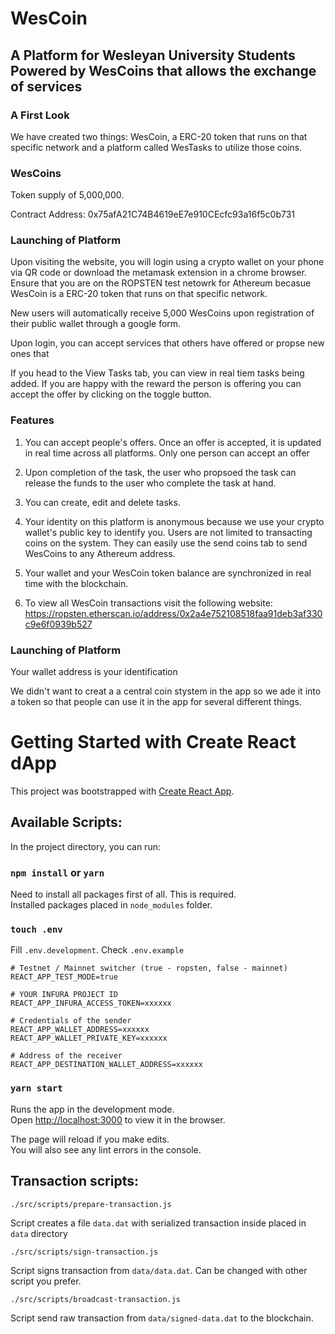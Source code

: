 # WesCoin

## A Platform for Wesleyan University Students Powered by WesCoins that allows the exchange of services

### A First Look

We have created two things:  WesCoin, a ERC-20 token that runs on that specific network and a platform called WesTasks to utilize those coins.


### WesCoins

Token supply of 5,000,000.

Contract Address: 0x75afA21C74B4619eE7e910CEcfc93a16f5c0b731

### Launching of Platform

Upon visiting the website, you will login using a crypto wallet on your phone via QR code or download the metamask extension in a chrome browser.  Ensure that you are on the ROPSTEN test netowrk for Athereum becasue WesCoin is a ERC-20 token that runs on that specific network.

New users will automatically receive 5,000 WesCoins upon registration of their public wallet through a google form. 

Upon login, you can accept services that others have offered or propse new ones that

If you head to the View Tasks tab, you can view in real tiem tasks being added.  If you are happy with the reward the person is offering you can accept the offer by clicking on the toggle button.

### Features

1. You can accept people's offers.  Once an offer is accepted, it is updated in real time across all platforms.  Only one person can accept an offer

2. Upon completion of the task, the user who propsoed the task can release the funds to the user who complete the task at hand.

3. You can create, edit and delete tasks.

4. Your identity on this platform is anonymous because we use your crypto wallet's public key to identify you.  Users are not limited to transacting coins on the system. They can easily use the send coins tab to send WesCoins to any Athereum address.

5. Your wallet and your WesCoin token balance are synchronized in real time with the blockchain.

6. To view all WesCoin transactions visit the following website: https://ropsten.etherscan.io/address/0x2a4e752108518faa91deb3af330c9e6f0939b527



### Launching of Platform



Your wallet address is your identification

We didn't want to creat a a central coin stystem in the app so we ade it into a token so that people can use it in the app for several different things.


# Getting Started with Create React dApp

This project was bootstrapped with [Create React App](https://github.com/facebook/create-react-app).

## Available Scripts:

In the project directory, you can run:
   
### `npm install` or `yarn`

Need to install all packages first of all. This is required.   
Installed packages placed in `node_modules` folder.   

### `touch .env`

Fill ```.env.development```. Check ```.env.example```

```
# Testnet / Mainnet switcher (true - ropsten, false - mainnet)   
REACT_APP_TEST_MODE=true   
   
# YOUR INFURA PROJECT ID   
REACT_APP_INFURA_ACCESS_TOKEN=xxxxxx   
    
# Credentials of the sender    
REACT_APP_WALLET_ADDRESS=xxxxxx   
REACT_APP_WALLET_PRIVATE_KEY=xxxxxx   
    
# Address of the receiver   
REACT_APP_DESTINATION_WALLET_ADDRESS=xxxxxx    
```
   
### `yarn start`

Runs the app in the development mode.\
Open [http://localhost:3000](http://localhost:3000) to view it in the browser.

The page will reload if you make edits.\
You will also see any lint errors in the console.

## Transaction scripts:
```
./src/scripts/prepare-transaction.js
```
Script creates a file ```data.dat``` with serialized transaction inside placed in ```data``` directory

```
./src/scripts/sign-transaction.js
```
Script signs transaction from ```data/data.dat```. Can be changed with other script you prefer.

```
./src/scripts/broadcast-transaction.js
```
Script send raw transaction from ```data/signed-data.dat``` to the blockchain.
   
